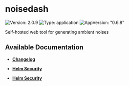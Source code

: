 # noisedash

![Version: 2.0.9](https://img.shields.io/badge/Version-2.0.9-informational?style=flat-square) ![Type: application](https://img.shields.io/badge/Type-application-informational?style=flat-square) ![AppVersion: "0.6.8"](https://img.shields.io/badge/AppVersion-"0.6.8"-informational?style=flat-square)

Self-hosted web tool for generating ambient noises

## Available Documentation

- [**Changelog**](CHANGELOG)

- [**Helm Security**](container-security)

- [**Helm Security**](helm-security)

